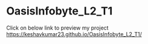 # OasisInfobyte_L2_T1

Click on below link to preview my project
https://keshavkumar23.github.io/OasisInfobyte_L2_T1/ 
